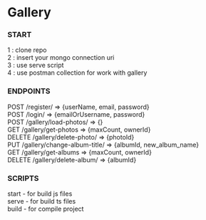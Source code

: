 # Gallery

### START ###
1 : clone repo  
2 : insert your mongo connection uri  
3 : use serve script  
4 : use postman collection for work with gallery  


### ENDPOINTS ###  
POST    /register/                      => {userName, email, password}  
POST    /login/                         => {emailOrUsername, password}  
POST    /gallery/load-photos/           => {}  
GET     /gallery/get-photos             => {maxCount, ownerId}  
DELETE  /gallery/delete-photo/          => {photoId}  
PUT     /gallery/change-album-title/    => {albumId, new_album_name}  
GET     /gallery/get-albums             => {maxCount, ownerId}  
DELETE  /gallery/delete-album/          => {albumId}  


### SCRIPTS ###
start - for build js files  
serve - for build ts files  
build - for compile project
